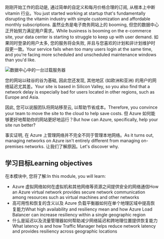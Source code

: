 <span data-ttu-id="35f46-101">刚刚开始工作的启动是, 通过简单的自定义和每月价格合理的订阅, 从根本上中断 vitamin 行业。</span><span class="sxs-lookup"><span data-stu-id="35f46-101">You just started working at startup that's fundamentally disrupting the vitamin industry with simple customization and affordable monthly subscriptions.</span></span> <span data-ttu-id="35f46-102">虽然业务是电子商务网站上的 booming, 但您的数据中心正开始努力满足用户需求。</span><span class="sxs-lookup"><span data-stu-id="35f46-102">While business is booming on the e-commerce site, your data center is starting to struggle to keep up with user demand.</span></span> <span data-ttu-id="35f46-103">如果同时登录的用户太多, 您的服务将会失败, 并且与您喜欢的计划和非计划维护时段更一致。</span><span class="sxs-lookup"><span data-stu-id="35f46-103">Your service fails when too many users login at the same time, and you're facing more scheduled and unscheduled maintenance windows than you'd like.</span></span>

![数据中心中的一台过载服务器](../media/1-heading.png)

<span data-ttu-id="35f46-105">您的网站以硅谷的谷为基础, 因此您还发现, 其他地区 (如欧洲和亚洲) 的用户的网络延迟尤其差。</span><span class="sxs-lookup"><span data-stu-id="35f46-105">Your site is based in Silicon Valley, so you also find that a network delay is especially bad for users located in other regions, such as Europe and Asia.</span></span> 

<span data-ttu-id="35f46-106">因此, 您可以说服团队将网站移至云, 以帮助节省成本。</span><span class="sxs-lookup"><span data-stu-id="35f46-106">Therefore, you convince your team to move the site to the cloud to help save costs.</span></span> <span data-ttu-id="35f46-107">但 Azure 如何能够更好地帮助你的网站更好地运行？</span><span class="sxs-lookup"><span data-stu-id="35f46-107">But how can Azure, specifically, help your site run better?</span></span>

<span data-ttu-id="35f46-108">事实证明, 在 Azure 上管理网络并不完全不同于管理本地网络。</span><span class="sxs-lookup"><span data-stu-id="35f46-108">As it turns out, managing networks on Azure isn't entirely different from managing on-premises networks.</span></span> <span data-ttu-id="35f46-109">让我们了解原因。</span><span class="sxs-lookup"><span data-stu-id="35f46-109">Let's discover why.</span></span>

## <a name="learning-objectives"></a><span data-ttu-id="35f46-110">学习目标</span><span class="sxs-lookup"><span data-stu-id="35f46-110">Learning objectives</span></span>

<span data-ttu-id="35f46-111">在本模块中, 您将了解:</span><span class="sxs-lookup"><span data-stu-id="35f46-111">In this module, you will learn:</span></span>

- <span data-ttu-id="35f46-112">Azure 虚拟网络如何在虚拟机和其他网络等资源之间提供安全的网络通信</span><span class="sxs-lookup"><span data-stu-id="35f46-112">How an Azure virtual network provides secure network communication among resources such as virtual machines and other networks</span></span>
- <span data-ttu-id="35f46-113">高可用性和恢复的含义以及 Azure 负载平衡器如何在单个地理区域中提高恢复能力</span><span class="sxs-lookup"><span data-stu-id="35f46-113">What high availability and resiliency mean and how Azure Load Balancer can increase resiliency within a single geographic region</span></span>
- <span data-ttu-id="35f46-114">什么是延迟以及流量管理器如何帮助减少网络延迟和跨地理位置提供恢复能力</span><span class="sxs-lookup"><span data-stu-id="35f46-114">What latency is and how Traffic Manager helps reduce network latency and provides resiliency across geographic locations</span></span>
